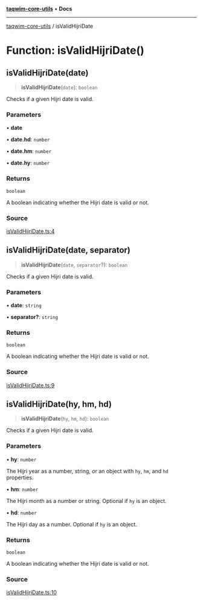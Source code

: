 [**taqwim-core-utils**](../README.md) • **Docs**

***

[taqwim-core-utils](../globals.md) / isValidHijriDate

# Function: isValidHijriDate()

## isValidHijriDate(date)

> **isValidHijriDate**(`date`): `boolean`

Checks if a given Hijri date is valid.

### Parameters

• **date**

• **date.hd**: `number`

• **date.hm**: `number`

• **date.hy**: `number`

### Returns

`boolean`

A boolean indicating whether the Hijri date is valid or not.

### Source

[isValidHijriDate.ts:4](https://github.com/boussadjra/taqwim/blob/b6011f3ed342a975f52680743fe89e4925ba0553/packages/core-utils/src/lib/isValidHijriDate.ts#L4)

## isValidHijriDate(date, separator)

> **isValidHijriDate**(`date`, `separator`?): `boolean`

Checks if a given Hijri date is valid.

### Parameters

• **date**: `string`

• **separator?**: `string`

### Returns

`boolean`

A boolean indicating whether the Hijri date is valid or not.

### Source

[isValidHijriDate.ts:9](https://github.com/boussadjra/taqwim/blob/b6011f3ed342a975f52680743fe89e4925ba0553/packages/core-utils/src/lib/isValidHijriDate.ts#L9)

## isValidHijriDate(hy, hm, hd)

> **isValidHijriDate**(`hy`, `hm`, `hd`): `boolean`

Checks if a given Hijri date is valid.

### Parameters

• **hy**: `number`

The Hijri year as a number, string, or an object with `hy`, `hm`, and `hd` properties.

• **hm**: `number`

The Hijri month as a number or string. Optional if `hy` is an object.

• **hd**: `number`

The Hijri day as a number. Optional if `hy` is an object.

### Returns

`boolean`

A boolean indicating whether the Hijri date is valid or not.

### Source

[isValidHijriDate.ts:10](https://github.com/boussadjra/taqwim/blob/b6011f3ed342a975f52680743fe89e4925ba0553/packages/core-utils/src/lib/isValidHijriDate.ts#L10)
